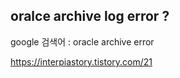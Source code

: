 ## oralce archive log error ? 


google 검색어  : oracle archive error


https://interpiastory.tistory.com/21

